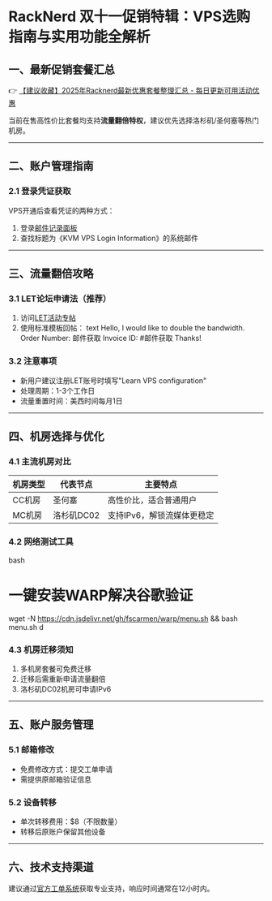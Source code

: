 # RackNerd 双十一促销特辑：VPS选购指南与实用功能全解析

## 一、最新促销套餐汇总
👉 [【建议收藏】2025年Racknerd最新优惠套餐整理汇总 - 每日更新可用活动优惠](https://bit.ly/Rack_Nerd)

当前在售高性价比套餐均支持**流量翻倍特权**，建议优先选择洛杉矶/圣何塞等热门机房。

---

## 二、账户管理指南
### 2.1 登录凭证获取
VPS开通后查看凭证的两种方式：
1. 登录[邮件记录面板](https://bit.ly/Rack_Nerd)
2. 查找标题为《KVM VPS Login Information》的系统邮件

---

## 三、流量翻倍攻略
### 3.1 LET论坛申请法（推荐）
1. 访问[LET活动专帖](https://lowendtalk.com/discussion/182232/)
2. 使用标准模板回帖：
text
Hello, I would like to double the bandwidth.
Order Number: 邮件获取
Invoice ID: #邮件获取
Thanks!

### 3.2 注意事项
- 新用户建议注册LET账号时填写"Learn VPS configuration"
- 处理周期：1-3个工作日
- 流量重置时间：美西时间每月1日

---

## 四、机房选择与优化
### 4.1 主流机房对比
| 机房类型 | 代表节点   | 主要特点                     |
|----------|------------|------------------------------|
| CC机房   | 圣何塞     | 高性价比，适合普通用户       |
| MC机房   | 洛杉矶DC02 | 支持IPv6，解锁流媒体更稳定  |

### 4.2 网络测试工具
bash
# 一键安装WARP解决谷歌验证
wget -N https://cdn.jsdelivr.net/gh/fscarmen/warp/menu.sh && bash menu.sh d

### 4.3 机房迁移须知
1. 多机房套餐可免费迁移
2. 迁移后需重新申请流量翻倍
3. 洛杉矶DC02机房可申请IPv6

---

## 五、账户服务管理
### 5.1 邮箱修改
- 免费修改方式：提交工单申请
- 需提供原邮箱验证信息

### 5.2 设备转移
- 单次转移费用：$8（不限数量）
- 转移后原账户保留其他设备

---

## 六、技术支持渠道
建议通过[官方工单系统](https://bit.ly/Rack_Nerd)获取专业支持，响应时间通常在12小时内。